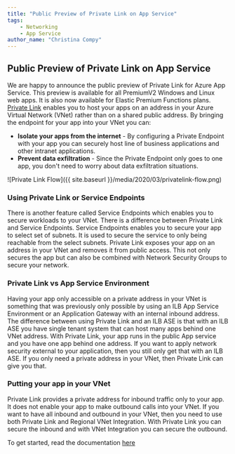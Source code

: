 ```yaml
---
title: "Public Preview of Private Link on App Service"
tags: 
    - Networking
    - App Service
author_name: "Christina Compy"
---
```


## Public Preview of Private Link on App Service

We are happy to announce the public preview of Private Link for Azure App Service. This preview is available for all PremiumV2 Windows and Linux web apps.  It is also now available for Elastic Premium Functions plans. [Private Link](https://docs.microsoft.com/en-us/azure/private-link/) enables you to host your apps on an address in your Azure Virtual Network (VNet) rather than on a shared public address. By bringing the endpoint for your app into your VNet you can:

* **Isolate your apps from the internet** - By configuring a Private Endpoint with your app you can securely host line of business applications and other intranet applications.
* **Prevent data exfiltration** - Since the Private Endpoint only goes to one app, you don't need to worry about data exfiltration situations. 

![Private Link Flow]({{ site.baseurl }}/media/2020/03/privatelink-flow.png)

### Using Private Link or Service Endpoints
There is another feature called Service Endpoints which enables you to secure workloads to your VNet. There is a difference between Private Link and Service Endpoints. Service Endpoints enables you to secure your app to select set of subnets. It is used to secure the service to only being reachable from the select subnets. Private Link exposes your app on an address in your VNet and removes it from public access. This not only secures the app but can also be combined with Network Security Groups to secure your network.  

### Private Link vs App Service Environment

Having your app only accessible on a private address in your VNet is something that was previously only possible by using an ILB App Service Environment or an Application Gateway with an internal inbound address. The difference between using Private Link and an ILB ASE is that with an ILB ASE you have single tenant system that can host many apps behind one VNet address. With Private Link, your app runs in the public App service and you have one app behind one address. If you want to apply network security external to your application, then you still only get that with an ILB ASE. If you only need a private address in your VNet, then Private Link can give you that.

### Putting your app in your VNet

Private Link provides a private address for inbound traffic only to your app. It does not enable your app to make outbound calls into your VNet. If you want to have all inbound and outbound in your VNet, then you need to use both Private Link and Regional VNet Integration. With Private Link you can secure the inbound and with VNet Integration you can secure the outbound. 

To get started, read the documentation [here](https://docs.microsoft.com/azure/app-service/networking/private-endpoint) 
    
